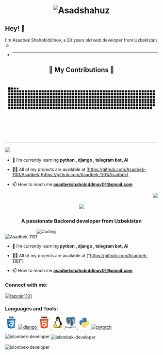 <h1 align="center">
  <img src="https://i.makeagif.com/media/5-10-2023/IFa_j5.gif" alt="Asadshahuz" />
</h1>

## Hey! 👋
I'm Asadbek Shahobiddinov, a 20 years old web developer from Uzbekistan :relaxed:.
- <hr/>

<div align="center">
  <h2>🐍 My Contributions 🐍</h2>
  <br>
  <img alt="snake eating my contributions" src="https://raw.githubusercontent.com/salesp07/salesp07/output/github-contribution-grid-snake.svg" />
  
  <br/><br/><br/>
</div>

<hr/>

<p align="left"> <img src="https://static.wixstatic.com/media/b313a9_89ebec0c5f384c65a9551f0c1ec18ca9~mv2.gif" /> </p>

- 🌱 I’m currently learning **python , django , telegram bot, Ai**

- 👨‍💻 All of my projects are available at [https://github.com/Asadbek-1101/Asadbek](https://github.com/Asadbek-1101/Asadbek)

- 📫 How to reach me **asadbekshahobiddinov01@gmail.com**

<img align="right" src="https://visitor-badge.laobi.icu/badge?page_id=salesp07.salesp07" />

<h1 align="center">
    <img src="https://readme-typing-svg.herokuapp.com/?font=Righteous&size=35&center=true&vCenter=true&width=500&height=70&duration=4000&lines=Hi+There!+👋;+I'm+Asadbek!;" />
</h1>
<h3 align="center">A passionate Backend developer from Uzbekistan</h3>
<img align="right" alt = "Coding" width="400" src="https://i.pinimg.com/originals/35/03/91/350391377d06c9bdf833a53e96917890.gif"

<p align="left"> <img src="https://komarev.com/ghpvc/?username=Asadbek-1101&label=Profile%20views&color=0e75b6&style=flat" alt="Asadbek-1101" /> </p>

- 🌱 I’m currently learning **python , django , telegram bot, Ai**

- 👨‍💻 All of my projects are available at ("https://github.com/Asadbek-1101")

- 📫 How to reach me **asadbekshahobiddinov01@gmail.com**

<h3 align="left">Connect with me:</h3>
<p align="left">
<a href="https://instagram.com/fazogir1101" target="blank"><img align="center" src="https://raw.githubusercontent.com/rahuldkjain/github-profile-readme-generator/master/src/images/icons/Social/instagram.svg" alt="fazogir1101" height="30" width="40" /></a>
</p>

<h3 align="left">Languages and Tools:</h3>
<p align="left"> <a href="https://www.w3schools.com/css/" target="_blank" rel="noreferrer"> <img src="https://raw.githubusercontent.com/devicons/devicon/master/icons/css3/css3-original-wordmark.svg" alt="css3" width="40" height="40"/> </a> <a href="https://www.djangoproject.com/" target="_blank" rel="noreferrer"> <img src="https://cdn.worldvectorlogo.com/logos/django.svg" alt="django" width="40" height="40"/> </a> <a href="https://www.w3.org/html/" target="_blank" rel="noreferrer"> <img src="https://raw.githubusercontent.com/devicons/devicon/master/icons/html5/html5-original-wordmark.svg" alt="html5" width="40" height="40"/> </a> <a href="https://www.linux.org/" target="_blank" rel="noreferrer"> <img src="https://raw.githubusercontent.com/devicons/devicon/master/icons/linux/linux-original.svg" alt="linux" width="40" height="40"/> </a> <a href="https://www.postgresql.org" target="_blank" rel="noreferrer"> <img src="https://raw.githubusercontent.com/devicons/devicon/master/icons/postgresql/postgresql-original-wordmark.svg" alt="postgresql" width="40" height="40"/> </a> <a href="https://www.python.org" target="_blank" rel="noreferrer"> <img src="https://raw.githubusercontent.com/devicons/devicon/master/icons/python/python-original.svg" alt="python" width="40" height="40"/> </a> <a href="https://pytorch.org/" target="_blank" rel="noreferrer"> <img src="https://www.vectorlogo.zone/logos/pytorch/pytorch-icon.svg" alt="pytorch" width="40" height="40"/> </a> </p>

<p><img align="left" src="https://github-readme-stats.vercel.app/api/top-langs?username=islombek-developer&show_icons=true&locale=en&layout=compact" alt="islombek-developer" /></p>

<p>&nbsp;<img align="center" src="https://github-readme-stats.vercel.app/api?username=islombek-developer&show_icons=true&locale=en" alt="islombek-developer" /></p>

<p><img align="center" src="https://github-readme-streak-stats.herokuapp.com/?user=islombek-developer&" alt="islombek-developer" /></p>



